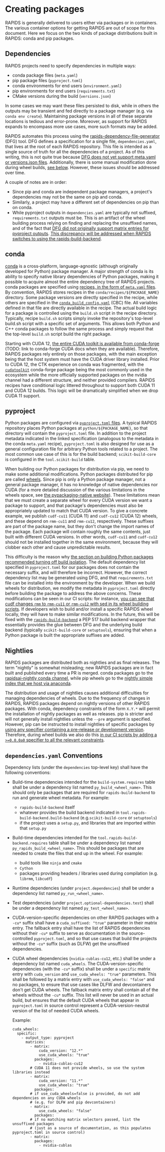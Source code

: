 # Creating packages

RAPIDS is generally delivered to users either via packages or in containers.
The various container options for getting RAPIDS are out of scope for this document.
Here we focus on the two kinds of package distributions built in RAPIDS: conda and pip packages.

## Dependencies

RAPIDS projects need to specify dependencies in multiple ways:

- conda package files (`meta.yaml`)
- pip package files (`pyproject.toml`)
- conda environments for end users (`environment.yaml`)
- pip environments for end users (`requirements.txt`)
- CMake versions during the build (`versions.json`)

In some cases we may want these files persisted to disk, while in others the outputs may be transient and fed directly to a package manager (e.g. via `conda env create`).
Maintaining package versions in all of these separate locations is tedious and error-prone.
Moreover, as support for RAPIDS expands to encompass more use cases, more such formats may be added.

RAPIDS automates this process using the [rapids-dependency-file-generator](https://github.com/rapidsai/dependency-file-generator/) (DFG) tool.
DFG defines a specification for a single file, `dependencies.yaml`, that lives at the root of each RAPIDS repository.
This file is intended as a single source of truth for all the dependencies of a project.
As of this writing, this is not quite true because [DFG does not yet support meta.yaml or versions.json files](https://github.com/rapidsai/dependency-file-generator/issues/7).
Additionally, there is some manual modification done during wheel builds, [see below](#pyproject).
However, these issues should be addressed over time.

A couple of notes are in order:

- Since pip and conda are independent package managers, a project's dependencies may not be the same on pip and conda.
- Similarly, a project may have a different set of dependencies on pip than on conda.
- While pyproject outputs in `dependencies.yaml` are typically not suffixed, `requirements.txt` outputs must be. This is an artifact of the wheel building process relying on finding and replacing the unsuffixed names, and of the fact that [DFG did not originally support matrix entries for pyproject outputs](https://github.com/rapidsai/dependency-file-generator/pull/70). [This discrepancy will be addressed when RAPIDS switches to using the rapids-build-backend](#pyproject).

## conda

[conda](https://docs.conda.io/en/latest/) is a cross-platform, language-agnostic (although originally developed for Python) package manager.
A major strength of conda is its ability to specify native library dependencies of Python packages, making it possible to acquire almost the entire dependency tree of RAPIDS projects.
conda packages are specified using [recipes, in the form of `meta.yaml` files](https://docs.conda.io/projects/conda-build/en/latest/resources/define-metadata.html).
By convention, RAPIDS stores recipes in the `conda/recipes/${PACKAGE_NAME}` directory.
Some package versions are directly specified in the recipe, while others are specified in the [`conda_build_config.yaml`](https://docs.conda.io/projects/conda-build/en/stable/resources/variants.html) (CBC) file.
All variables defined in that file are directly available in the recipe.
The actual build logic for a package is controlled using the `build.sh` script in the recipe directory.
Typically, recipe `build.sh` scripts simply invoke the repository's top-level build.sh script with a specific set of arguments.
This allows both Python and C++ conda packages to follow the same process and simply request that the top-level `build.sh` script build the right package.

Starting with CUDA 12, [the entire CUDA toolkit is available from conda-forge](https://github.com/conda-forge/staged-recipes/issues/21382) (TODO: link to conda-forge CUDA docs when they are available).
Therefore, RAPIDS packages rely entirely on those packages, with the main exception being that the host system must have the CUDA driver library installed.
Prior to CUDA 12, the CTK experience on conda was fragmented, with the [`cudatoolkit`](https://anaconda.org/conda-forge/cudatoolkit) conda-forge package being the most commonly used in the ecosystem while the more officially supported packages on the nvidia channel had a different structure, and neither provided compilers.
RAPIDS recipes have conditional logic littered throughout to support both CUDA 11 and CUDA 12 builds.
This logic will be dramatically simplified when we drop CUDA 11 support.

## pyproject

Python packages are configured via [`pyproject.toml` files](https://packaging.python.org/en/latest/specifications/pyproject-toml/).
A typical RAPIDS repository places Python packages at `python/${PACKAGE_NAME}`, so that directory will contain the `pyproject.toml` file.
In addition to the project metadata indicated in the linked specification (analogous to the metadata in the conda `meta.yaml` recipe), `pyproject.toml` is also designed for use as a general configuration file for arbitrary Python tools related to a project.
The most common use case of this is for the build backend; `scikit-build-core` is configured in the `tool.scikit-build` table.

When building our Python packages for distribution via pip, we need to make some additional modifications.
Python packages distributed for pip are called [wheels](https://packaging.python.org/en/latest/guides/distributing-packages-using-setuptools/#wheels).
Since pip is only a Python package manager, not a general package manager, it has no knowledge of native dependencies nor CUDA (for a more detailed discussion of the various limitations in the wheels space, see [the pypackaging-native website](https://pypackaging-native.github.io/)).
These limitations mean that we must create a separate wheel for every CUDA version we want a package to support, and that package's dependencies must also be appropriately updated to match that CUDA version.
To give a concrete example, we publish `cudf-cu11` (CUDA 11) and `cudf-cu12` (CUDA 12) wheels, and these depend on `rmm-cu11` and `rmm-cu12`, respectively.
These suffixes are part of the package name, but they don't change the import names of the package.
Each package will contain roughly the same contents, just built with different CUDA versions.
In other words, `cudf-cu11` and `cudf-cu12` should not be installed together in the same environment, because they will clobber each other and cause unpredictable results.

This difficulty is the reason why [the section on building Python packages recommended turning off build isolation](building.md#python-packages).
The default dependency list specified in `pyproject.toml` for our packages does not contain the necessary suffix, and will therefore be incorrect.
However, the correct dependency list may be generated using DFG, and that `requirements.txt` file can be installed into the environment by the developer.
When we build wheels for distribution, we modify the metadata in `pyproject.toml` directly before building the package to address the above concerns.
These modifications can be seen in our CI scripts: for instance, [you can see that cudf changes `rmm` to `rmm-cu11` or `rmm-cu12` with sed in its wheel building scripts](https://github.com/rapidsai/cudf/blob/branch-24.06/ci/build_wheel.sh#L42).
If developers wish to build and/or install a specific RAPIDS wheel locally, they will have to make similar modifications.
In the future, this will be fixed with the [`rapids-build-backend`](https://github.com/rapidsai/rapids-build-backend/) a PEP 517 build backend wrapper that essentially provides the glue between DFG and the underlying build backend (typically `scikit-build-core` or `setuptools`), ensuring that when a Python package is built the appropriate suffixes are added.

## Nightlies

RAPIDS packages are distributed both as nightlies and as final releases.
The term "nightly" is somewhat misleading; new RAPIDS packages are in fact built and published every time a PR is merged.
conda packages go to the [rapidsai-nightly conda channel](https://anaconda.org/rapidsai-nightly/), while pip wheels go to the [nightly simple index that we host via anaconda](https://anaconda.org/rapidsai-wheels-nightly/repo?type=pypi&label=main).

The distribution and usage of nightlies causes additional difficulties for managing dependencies of wheels.
Due to the frequency of changes in RAPIDS, RAPIDS packages depend on nightly versions of other RAPIDS packages.
With conda, dependency constraints of the form `X.Y.*` will permit the installation of nightly packages as well as releases.
pip is stricter and will not generally install nightlies unless the `--pre` argument is specified.
However, pip can be instructed to install nightlies of specific packages by [using any specifier containing a pre-release or development version](https://pip.pypa.io/en/stable/cli/pip_install/#pre-release-versions).
Therefore, during wheel builds we also do this [in our CI scripts by adding a `>=0.0.0a0` specifier to all the relevant constraints](https://github.com/rapidsai/cudf/blob/branch-24.06/ci/build_wheel.sh#L34).

## `dependencies.yaml` Conventions

Dependency lists (under the `dependencies` top-level key) shall have the
following conventions:

- Build-time dependencies intended for the `build-system.requires` table shall
  be under a dependency list named `py_build_<wheel_name>`. This should only be
  packages that are required for `rapids-build-backend` to run and generate
  wheel metadata. For example:
    - `rapids-build-backend` itself
    - whatever provides the build backend indicated in
      `tool.rapids-build-backend.build-backend` (e.g.`scikit-build-core` or
      `setuptools`)
    - if the project uses a `setup.py`, and libraries that are imported within
      that `setup.py`
- Build-time dependencies intended for the `tool.rapids-build-backend.requires`
  table shall be under a dependency list named `py_rapids_build_<wheel_name>`.
  This should be packages that are needed to create the files that end up in
  the wheel. For example:
    - build tools like `ninja` and `cmake`
    - `Cython`
    - packages providing headers / libraries used during compilation (e.g.
      `librmm`, `libcudf`)
- Runtime dependencies (under `project.dependencies`) shall be under a
  dependency list named `py_run_<wheel_name>`.
- Test dependencies (under `project.optional-dependencies.test`) shall be under
  a dependency list named `py_test_<wheel_name>`.
- CUDA-version-specific dependencies on other RAPIDS packages with a `-cu*`
  suffix shall have a `cuda_suffixed: "true"` parameter in their matrix entry.
  The fallback entry shall have the list of RAPIDS dependencies without their
  `-cu*` suffix to serve as documentation in the source-controlled
  `pyproject.toml`, and so that use cases that build the projects without the
  `-cu*` suffix (such as DLFW) get the unsuffixed dependencies.
- CUDA wheel dependencies (`nvidia-cublas-cu12`, etc.) shall be under a
  dependency list named `cuda_wheels`. The CUDA-version-specific dependencies
  (with the `-cu*` suffix) shall be under a `specific` matrix entry with
  `cuda_version` and `use_cuda_wheels: "true"` parameters. This shall be
  followed by a matrix entry with `use_cuda_wheels: "false"` and no packages,
  to ensure that use cases like DLFW and devcontainers don't get CUDA wheels.
  The fallback matrix entry shall contain all of the wheels without the `-cu*`
  suffix. This list will never be used in an actual build, but ensures that
  the default CUDA wheels that appear in `pyproject.toml` in source control
  represent a CUDA-version-neutral version of the list of needed CUDA wheels.

    Example:

    ```
    cuda_wheels:
      specific:
        - output_type: pyproject
          matrices:
            - matrix:
                cuda_version: "12.*"
                use_cuda_wheels: "true"
              packages:
                - nvidia-cublas-cu12
            # CUDA 11 does not provide wheels, so use the system libraries instead
            - matrix:
                cuda_version: "11.*"
                use_cuda_wheels: "true"
              packages:
            # if use_cuda_wheels=false is provided, do not add dependencies on any CUDA wheels
            # (e.g. for DLFW and pip devcontainers)
            - matrix:
                use_cuda_wheels: "false"
              packages:
            # if no matching matrix selectors passed, list the unsuffixed packages
            # (just as a source of documentation, as this populates pyproject.toml in source control)
            - matrix:
              packages:
                - nvidia-cublas
    ```
